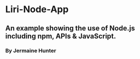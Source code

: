 # Liri-Node-App
## An example showing the use of Node.js including npm, APIs & JavaScript.
### By Jermaine Hunter